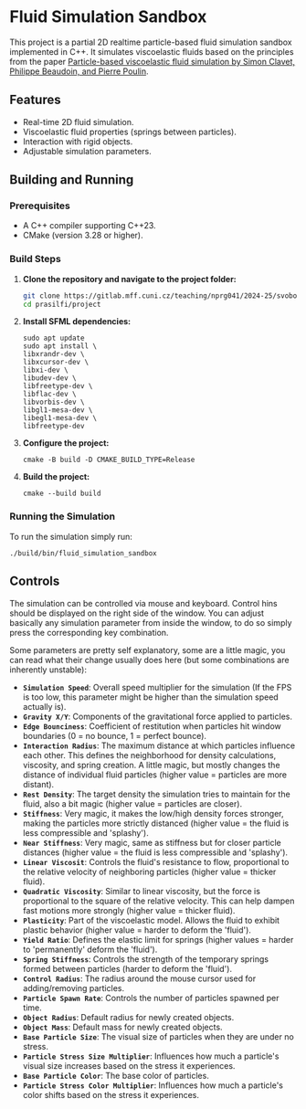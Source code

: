 # Fluid Simulation Sandbox

This project is a partial 2D realtime particle-based fluid simulation sandbox implemented in C++. It simulates viscoelastic fluids based on the principles from the paper [Particle-based viscoelastic fluid simulation by Simon Clavet, Philippe Beaudoin, and Pierre Poulin](https://dl.acm.org/doi/10.1145/1073368.1073400).

## Features

*   Real-time 2D fluid simulation.
*   Viscoelastic fluid properties (springs between particles).
*   Interaction with rigid objects.
*   Adjustable simulation parameters.

## Building and Running

### Prerequisites

*   A C++ compiler supporting C++23.
*   CMake (version 3.28 or higher).

### Build Steps

1.  **Clone the repository and navigate to the project folder:**
    ```bash
    git clone https://gitlab.mff.cuni.cz/teaching/nprg041/2024-25/svoboda-cze-1220/prasilfi.git
    cd prasilfi/project
    ```

2.  **Install SFML dependencies:**
    ```
    sudo apt update
    sudo apt install \
    libxrandr-dev \
    libxcursor-dev \
    libxi-dev \
    libudev-dev \
    libfreetype-dev \
    libflac-dev \
    libvorbis-dev \
    libgl1-mesa-dev \
    libegl1-mesa-dev \
    libfreetype-dev
    ```

2.  **Configure the project:**
    ```
    cmake -B build -D CMAKE_BUILD_TYPE=Release
    ```

3.  **Build the project:**
    ```
    cmake --build build
    ```

### Running the Simulation
To run the simulation simply run:

```
./build/bin/fluid_simulation_sandbox
```

## Controls

The simulation can be controlled via mouse and keyboard. Control hins should be displayed on the right side of the window. You can adjust basically any simulation parameter from inside the window, to do so simply press the corresponding key combination.

Some parameters are pretty self explanatory, some are a little magic, you can read what their change usually does here (but some combinations are inherently unstable):

*   **`Simulation Speed`**: Overall speed multiplier for the simulation (If the FPS is too low, this parameter might be higher than the simulation speed actually is).
*   **`Gravity X/Y`**: Components of the gravitational force applied to particles.
*   **`Edge Bounciness`**: Coefficient of restitution when particles hit window boundaries (0 = no bounce, 1 = perfect bounce).
*   **`Interaction Radius`**: The maximum distance at which particles influence each other. This defines the neighborhood for density calculations, viscosity, and spring creation. A little magic, but mostly changes the distance of individual fluid particles (higher value = particles are more distant).
*   **`Rest Density`**: The target density the simulation tries to maintain for the fluid, also a bit magic (higher value = particles are closer).
*   **`Stiffness`**: Very magic, it makes the low/high density forces stronger, making the particles more strictly distanced (higher value = the fluid is less compressible and 'splashy').
*   **`Near Stiffness`**: Very magic, same as stiffness but for closer particle distances (higher value = the fluid is less compressible and 'splashy').
*   **`Linear Viscosit`**: Controls the fluid's resistance to flow, proportional to the relative velocity of neighboring particles (higher value = thicker fluid).
*   **`Quadratic Viscosity`**: Similar to linear viscosity, but the force is proportional to the square of the relative velocity. This can help dampen fast motions more strongly (higher value = thicker fluid).
*   **`Plasticity`**: Part of the viscoelastic model. Allows the fluid to exhibit plastic behavior (higher value = harder to deform the 'fluid').
*   **`Yield Ratio`**: Defines the elastic limit for springs (higher values = harder to 'permanently' deform the 'fluid').
*   **`Spring Stiffness`**: Controls the strength of the temporary springs formed between particles (harder to deform the 'fluid').
*   **`Control Radius`**: The radius around the mouse cursor used for adding/removing particles.
*   **`Particle Spawn Rate`**: Controls the number of particles spawned per time.
*   **`Object Radius`**: Default radius for newly created objects.
*   **`Object Mass`**: Default mass for newly created objects.
*   **`Base Particle Size`**: The visual size of particles when they are under no stress.
*   **`Particle Stress Size Multiplier`**: Influences how much a particle's visual size increases based on the stress it experiences.
*   **`Base Particle Color`**: The base color of particles.
*   **`Particle Stress Color Multiplier`**: Influences how much a particle's color shifts based on the stress it experiences.
